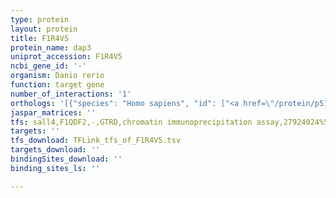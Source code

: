 ```yaml
---
type: protein
layout: protein
title: F1R4V5
protein_name: dap3
uniprot_accession: F1R4V5
ncbi_gene_id: '-'
organism: Danio rerio
function: target gene
number_of_interactions: '1'
orthologs: '[{"species": "Homo sapiens", "id": ["<a href=\"/protein/p51398\">P51398</a>"]}, {"species": "Mus musculus", "id": ["<a href=\"/protein/q9er88\">Q9ER88</a>"]}, {"species": "Rattus norvegicus", "id": ["A0A0G2K264"]}, {"species": "Drosophila melanogaster", "id": ["<a href=\"/protein/q9w253\">Q9W253</a>"]}, {"species": "Caenorhabditis elegans", "id": ["G5EFC8"]}]'
jaspar_matrices: ''
tfs: sall4,F1QDF2,-,GTRD,chromatin immunoprecipitation assay,27924024%5Buid%5D,No
targets: ''
tfs_download: TFLink_tfs_of_F1R4V5.tsv
targets_download: ''
bindingSites_download: ''
binding_sites_ls: ''

---
```

